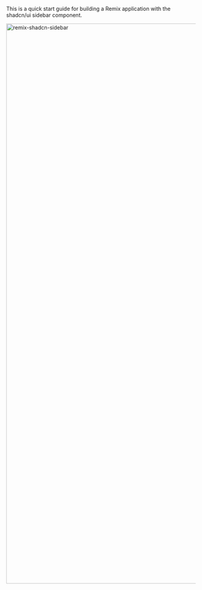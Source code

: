 This is a quick start guide for building a Remix application with the shadcn/ui sidebar component.

<img width="1487" alt="remix-shadcn-sidebar" src="https://github.com/user-attachments/assets/c5cc4553-45e6-44d0-989e-12b3c872c9b8">
